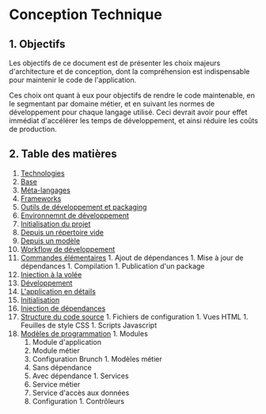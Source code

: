 # Conception Technique

## 1. <a name="objectifs"></a>Objectifs
Les objectifs de ce document est de présenter les choix majeurs d'architecture et de conception, dont la compréhension
est indispensable pour maintenir le code de l'application.

Ces choix ont quant à eux pour objectifs de rendre le code maintenable, en le segmentant par domaine métier, et en
suivant les normes de développement pour chaque langage utilisé. Ceci devrait avoir pour effet immédiat d'accélérer les
temps de développement, et ainsi réduire les coûts de production.

## 2. <a name="index"></a>Table des matières
1. [Technologies][technologies]
  1. [Base][technologies-base]
  1. [Méta-langages][technologies-meta-langages]
  1. [Frameworks][technologies-frameworks]
  1. [Outils de développement et packaging][technologies-tools-packaging]
1. [Environnemnt de développement][dev-environment]
1. [Initialisation du projet][project-setup]
  1. [Depuis un répertoire vide][project-setup-scratch]
  1. [Depuis un modèle][project-setup-template]
1. [Workflow de développement][dev-workflow]
  1. [Commandes élémentaires][dev-workflow-commands]
    1. Ajout de dépendances
    1. Mise à jour de dépendances
    1. Compilation
    1. Publication d'un package
  1. [Injection à la volée][dev-workflow-injection]
  1. [Développement][dev-workflow-development]
1. [L'application en détails][application]
  1. [Initialisation][application-bootstrap]
  1. [Injection de dépendances][application-ioc]
  1. [Structure du code source][application-codelayout]
    1. Fichiers de configuration
    1. Vues HTML
    1. Feuilles de style CSS
    1. Scripts Javascript
  1. [Modèles de programmation][application-templates]
    1. Modules
      1. Module d'application
      1. Module métier
      1. Configuration Brunch
    1. Modèles métier
      1. Sans dépendance
      1. Avec dépendance
    1. Services
      1. Service métier
      1. Service d'accès aux données
      1. Configuration
    1. Contrôleurs

[application]: <application/readme.md> (L'application en détails)
[application-bootstrap]: <application/readme.md#bootstrap> (Initialisation)
[application-ioc]: <application/readme.md#ioc> (Injection de dépendances)
[application-codelayout]: <application/readme.md#code-layout> (Structure du code source)
[application-templates]: <application/readme.md#bootstrap> (Modèles de programmation)

[dev-environment]: <dev-environment.md> (Environnement de développement)

[dev-workflow]: <dev-workflow.md> (Workflow de développement)
[dev-workflow-commands]: <dev-workflow.md#commands> (Commandes élémentaires)
[dev-workflow-injection]: <dev-workflow.md#injection> (Injection à la volée)
[dev-workflow-development]: <dev-workflow.md#developpement> (Développement)

[project-setup]: <project-setup.md> (Initialisation du projet)
[project-setup-scratch]: <project-setup.md#scratch> (Initialisation depuis un répertoire vide)
[project-setup-template]: <project-setup.md#template> (Initialisation depuis un modèle)

[technologies]: <technologies.md> (Technologies)
[technologies-base]: <technologies.md#base> (Technologies - Base)
[technologies-meta-langages]: <technologies.md#meta-langages> (Technologies - Méta-langages)
[technologies-frameworks]: <technologies.md#frameworks> (Technologies - Frameworks)
[technologies-tools-packaging]: <technologies.md#tools-packaging> (Technologies - Outils de développement et packaging)
